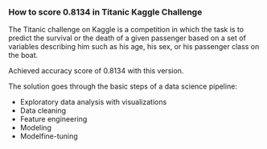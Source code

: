 ### How to score 0.8134 in Titanic Kaggle Challenge

The Titanic challenge on Kaggle is a competition in which the task is to predict the survival or the death of a given passenger based on a set of variables describing him such as his age, his sex, or his passenger class on the boat.

Achieved accuracy score of 0.8134 with this version.

The solution goes through the basic steps of a data science pipeline: 

- Exploratory data analysis with visualizations
- Data cleaning
- Feature engineering
- Modeling 
- Modelfine-tuning
